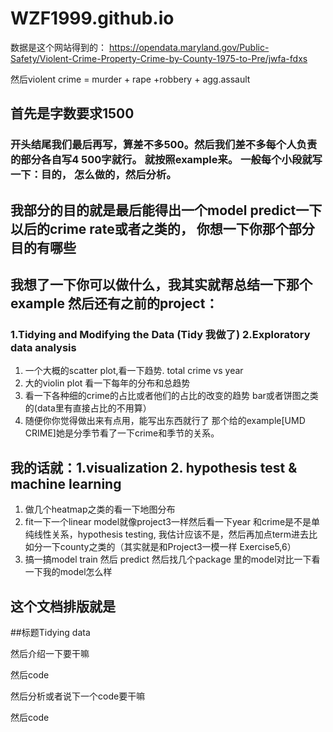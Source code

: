 # WZF1999.github.io
数据是这个网站得到的： https://opendata.maryland.gov/Public-Safety/Violent-Crime-Property-Crime-by-County-1975-to-Pre/jwfa-fdxs 

然后violent crime = murder + rape +robbery + agg.assault
## 首先是字数要求1500
### 开头结尾我们最后再写，算差不多500。然后我们差不多每个人负责的部分各自写4 500字就行。 就按照example来。 一般每个小段就写一下：目的， 怎么做的，然后分析。

## 我部分的目的就是最后能得出一个model predict一下以后的crime rate或者之类的， 你想一下你那个部分目的有哪些 


## 我想了一下你可以做什么，我其实就帮总结一下那个example 然后还有之前的project：
### 1.Tidying and Modifying the Data (Tidy 我做了)  2.Exploratory data analysis
1. 一个大概的scatter plot,看一下趋势. total crime vs year 
2. 大的violin plot 看一下每年的分布和总趋势 
3. 看一下各种细的crime的占比或者他们的占比的改变的趋势 bar或者饼图之类的(data里有直接占比的不用算）
4. 随便你你觉得做出来有点用，能写出东西就行了
    那个给的example[UMD CRIME]她是分季节看了一下crime和季节的关系。


## 我的话就：1.visualization 2. hypothesis test & machine learning
1. 做几个heatmap之类的看一下地图分布
2. fit一下一个linear model就像project3一样然后看一下year 和crime是不是单纯线性关系，hypothesis testing, 我估计应该不是，然后再加点term进去比如分一下county之类的（其实就是和Project3一模一样 Exercise5,6）
3. 搞一搞model train 然后 predict 然后找几个package 里的model对比一下看一下我的model怎么样


## 这个文档排版就是
##标题Tidying data

然后介绍一下要干嘛

然后code

然后分析或者说下一个code要干嘛

然后code
